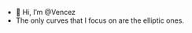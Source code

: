 - 👋 Hi, I’m @Vencez
- The only curves that I focus on are the elliptic ones.

<!---
Vencez/Vencez is a ✨ special ✨ repository because its `README.md` (this file) appears on your GitHub profile.
You can click the Preview link to take a look at your changes.
--->
